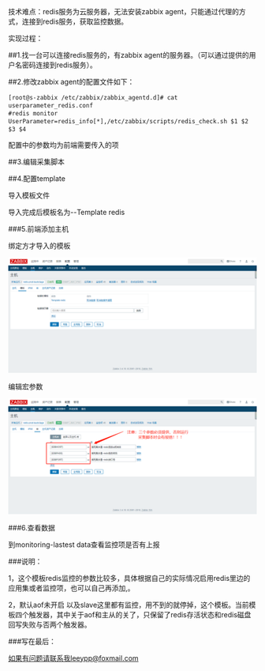 技术难点：redis服务为云服务器，无法安装zabbix agent，只能通过代理的方式，连接到redis服务，获取监控数据。

实现过程：

##1.找一台可以连接redis服务的，有zabbix agent的服务器。（可以通过提供的用户名密码连接到redis服务）。

##2.修改zabbix agent的配置文件如下：

```
[root@s-zabbix /etc/zabbix/zabbix_agentd.d]# cat userparameter_redis.conf
#redis monitor
UserParameter=redis_info[*],/etc/zabbix/scripts/redis_check.sh $1 $2 $3 $4
```    

配置中的参数均为前端需要传入的项

##3.编辑采集脚本

##4.配置template

导入模板文件

导入完成后模板名为--Template redis

###5.前端添加主机

绑定方才导入的模板

![](https://github.com/leeypp/zabbix_templates/blob/master/img/redis_add_template.png)

编辑宏参数

![](https://github.com/leeypp/zabbix_templates/blob/master/img/redis_edit_template.png)

###6.查看数据

到monitoring-lastest data查看监控项是否有上报

###说明：

1，这个模板redis监控的参数比较多，具体根据自己的实际情况启用redis里边的应用集或者监控项，也可以自己再添加,。

2，默认aof未开启 以及slave这里都有监控，用不到的就停掉，这个模板。当前模板四个触发器，其中关于aof和主从的关了，只保留了redis存活状态和redis磁盘回写失败与否两个触发器。

###写在最后：

如果有问题请联系我leeypp@foxmail.com